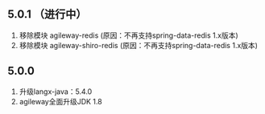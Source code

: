 ## 5.0.1 （进行中）
1. 移除模块 agileway-redis (原因：不再支持spring-data-redis 1.x版本)
2. 移除模块 agileway-shiro-redis (原因：不再支持spring-data-redis 1.x版本)


## 5.0.0
1. 升级langx-java：5.4.0
2. agileway全面升级JDK 1.8